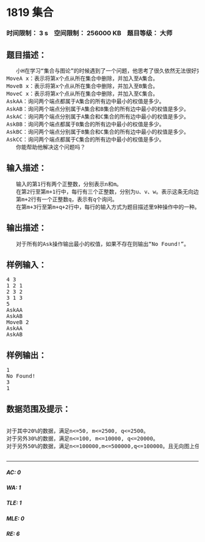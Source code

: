 # 1819 集合   
### 时间限制： 3 s&nbsp;&nbsp;&nbsp;&nbsp;空间限制： 256000 KB&nbsp;&nbsp;&nbsp;&nbsp;题目等级： 大师  
## 题目描述：  

<pre>
   小H在学习“集合与图论”的时候遇到了一个问题，他思考了很久依然无法很好完成这个问题。于是他只好来求助你了，给出n个点m条边的带权无向图（即每条无向边上都有一个权值），有3个集合A、B、C。一开始无向图中所有点都属于A集合，有如下9种操作：
MoveA x：表示将第x个点从所在集合中删除，并加入至A集合。
MoveB x：表示将第x个点从所在集合中删除，并加入至B集合。
MoveC x：表示将第x个点从所在集合中删除，并加入至C集合。
AskAA：询问两个端点都属于A集合的所有边中最小的权值是多少。
AskAB：询问两个端点分别属于A集合和B集合的所有边中最小的权值是多少。
AskAC：询问两个端点分别属于A集合和C集合的所有边中最小的权值是多少。
AskBB：询问两个端点都属于B集合的所有边中最小的权值是多少。
AskBC：询问两个端点分别属于B集合和C集合的所有边中最小的权值是多少。
AskCC：询问两个端点都属于C集合的所有边中最小的权值是多少。
   你能帮助他解决这个问题吗？
</pre>
  
  
## 输入描述：  

<pre>
   输入的第1行有两个正整数，分别表示n和m。
   在第2行至第m+1行中，每行有三个正整数，分别为u、v、w。表示这条无向边的两个端点分别为u和v(u != v)，且这个边的权值为w(w<=10^9)。
   第m+2行有一个正整数q，表示有q个询问。
   在第m+3行至第m+q+2行中，每行的输入方式为题目描述里9种操作中的一种。
</pre>
  
  
## 输出描述：  

<pre>
   对于所有的Ask操作输出最小的权值，如果不存在则输出“No Found!”。
</pre>
  
  
## 样例输入：  

<pre>
4 3
1 2 1 
2 3 2
3 1 3
5
AskAA
AskAB
MoveB 2
AskAA
AskAB
</pre>
  
  
## 样例输出：  

<pre>
1
No Found!
3
1
</pre>
  
  
## 数据范围及提示：  

<pre>

对于其中20%的数据，满足n<=50, m<=2500, q<=2500。
对于另外30%的数据，满足n<=100, m<=10000, q<=20000。
对于另外50%的数据，满足n<=100000,m<=500000,q<=100000。且无向图上任意两个点之间至多能选出3条不相交的路径。

</pre>
  
  
***  

##### AC: 0  
##### WA: 1  
##### TLE: 1  
##### MLE: 0  
##### RE: 6  
